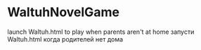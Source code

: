 # WaltuhNovelGame
launch Waltuh.html to play when parents aren't at home
запусти Waltuh.html когда родителей нет дома
